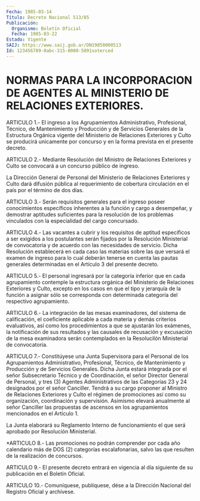 ```yaml
---
Fecha: 1985-03-14
Título: Decreto Nacional 513/85
Publicación:
  Organismo: Boletín Oficial
  Fecha: 1985-03-22
Estado: Vigente
SAIJ: https://www.saij.gob.ar/DN19850000513
Id: 123456789-0abc-315-0000-5891soterced
---
```

# NORMAS PARA LA INCORPORACION DE AGENTES AL MINISTERIO DE RELACIONES EXTERIORES.

<a id="1"></a>
ARTICULO   1.-  El  ingreso  a  los  Agrupamientos  Administrativo, Profesional,  Técnico, de Mantenimiento y Producción y de Servicios Generales de la  Estructura  Orgánica  vigente  del  Ministerio  de Relaciones  Exteriores y Culto se producirá unicamente por concurso y en la forma prevista en el presente decreto.

<a id="2"></a>
ARTICULO   2.-  Mediante  Resolución  del  Ministro  de  Relaciones Exteriores  y  Culto se convocará a un concurso público de ingreso.

La Dirección General  de  Personal  del  Ministerio  de  Relaciones Exteriores  y  Culto  dará  difusión  pública  al requerimiento  de cobertura  circulación  en  el  país por el término  de  dos  días.

<a id="3"></a>
ARTICULO  3.-  Serán  requisitos  generales  para el ingreso poseer conocimientos  específicos  inherentes  a  la  función  y  cargo  a desempeñar,  y demostrar aptitudes suficientes para  la  resolución de  los  problemas    vinculados  con  la  especialidad  del  cargo concursado.

<a id="4"></a>
ARTICULO  4.-  Las  vacantes  a  cubrir y los requisitos de aptitud específicos a ser exigidos a los postulantes  serán  fijados por la Resolución  Ministerial  de  convocatoria  y  de  acuerdo  con  las necesidades de servicio. Dicha Resolución establecerá en cada  caso las  materias  sobre  las  que versará el examen de ingreso para lo cual deberán tenerse en cuenta  las  pautas  generales determinadas en el Artículo 3 del presente decreto.

<a id="5"></a>
ARTICULO  5.-  El  personal ingresará por la categoría inferior que en  cada  agrupamiento    contemple   la  estructura  orgánica  del Ministerio de Relaciones Exteriores y  Culto,  excepto en los casos en  que  el  tipo  y  jerarquía  de  la función a asignar  sólo  se corresponda con determinada categoría  del respectivo agrupamiento.

<a id="6"></a>
ARTICULO  6.- La integración de las mesas examinadores, del sistema de calificación,  el  coeficiente  aplicable a cada materia y demás criterios  evaluativos,  así  como  los  procedimientos  a  que  se ajustarán los exámenes, la notificación  de  sus  resultados  y las causales  de  recusación  y excusación de la mesa examinadora serán contemplados  en  la  Resolucilón    Ministerial  de  convocatoria.

<a id="7"></a>
ARTICULO  7.-  Constitúyese  una Junta Supervisora para el Personal de  los  Agrupamientos  Administrativo,  Profesional,  Técnico,  de Mantenimiento y Producción  y  de  Servicios Generales. Dicha Junta estará  integrada  por  el  señor  Subsecretario    Técnico   y  de Coordinación,  el  señor  Director  General de Personal, y tres (3) Agentes Administrativos de las Categorías  23  y  24 designados por el  señor  Canciller.  Tendrá  a  su cargo proponer al Ministro  de Relaciones Exteriores y Culto el régimen  de  promociones  así como su  organización,  coordinación  y  supervisión.  Asimismo  elevará anualmente  al  señor  Canciller las propuestas de ascensos en  los agrupamientos mencionados en el Artículo 1.

La Junta elaborará  su  Reglamento Interno de funcionamiento el que será aprobado por Resolución Ministerial.

<a id="8"></a>
*ARTICULO 8.- Las promociones no podrán comprender por cada año calendario más de DOS (2) categorías escalafonarias,  salvo las que resulten de la realización de concursos.

<a id="9"></a>
ARTICULO  9.-  El  presente  decreto  entrará  en  vigencia  al día siguiente de su publicación en el Boletín Oficial.

<a id="10"></a>
ARTICULO 10.- Comuníquese, publíquese, dése a la Dirección Nacional del Registro Oficial y archívese.